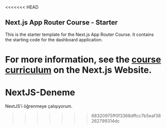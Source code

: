 <<<<<<< HEAD
## Next.js App Router Course - Starter

This is the starter template for the Next.js App Router Course. It contains the starting code for the dashboard application.

For more information, see the [course curriculum](https://nextjs.org/learn) on the Next.js Website.
=======
# NextJS-Deneme
NextJS'i öğrenmeye çalışıyorum.
>>>>>>> 68320975ff0f3368dffcc7b5eaf38262799314dc
